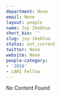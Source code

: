 ```yaml
---
department: None
email: None
layout: people
name: Joy Ikekhua
short_bio: ''
slug: joy-ikekhua
status: not_current
twitter: None
website: None
people-category:
- '2016'
- LAMI Fellow
---
```


No Content Found
